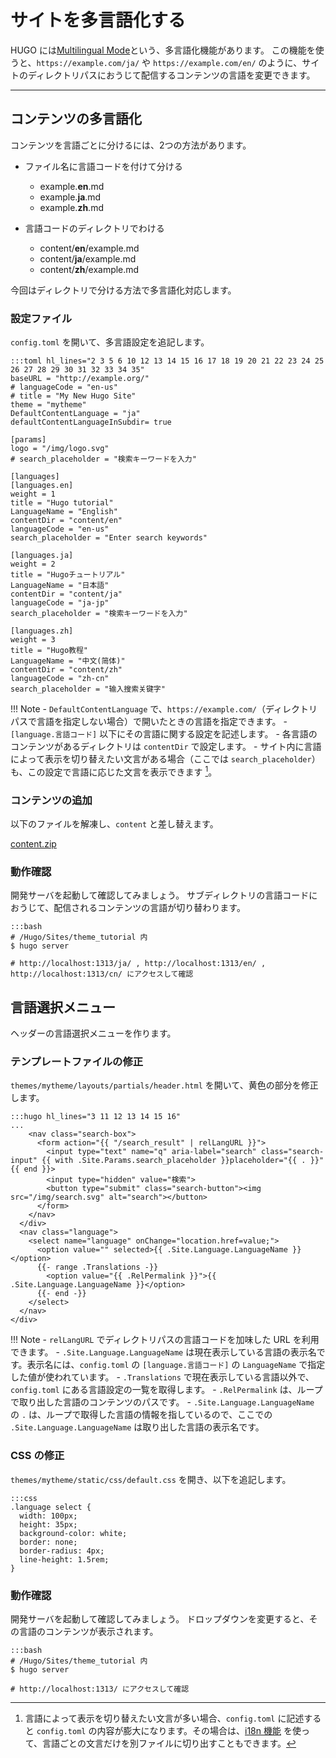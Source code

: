 # サイトを多言語化する

HUGO には[Multilingual Mode](https://gohugo.io/content-management/multilingual/)という、多言語化機能があります。
この機能を使うと、`https://example.com/ja/` や `https://example.com/en/` のように、サイトのディレクトリパスにおうじて配信するコンテンツの言語を変更できます。

---

## コンテンツの多言語化

コンテンツを言語ごとに分けるには、2つの方法があります。

- ファイル名に言語コードを付けて分ける
    - example.**en**.md
    - example.**ja**.md
    - example.**zh**.md

- 言語コードのディレクトリでわける
    - content/**en**/example.md
    - content/**ja**/example.md
    - content/**zh**/example.md

今回はディレクトリで分ける方法で多言語化対応します。

### 設定ファイル

`config.toml` を開いて、多言語設定を追記します。

    :::toml hl_lines="2 3 5 6 10 12 13 14 15 16 17 18 19 20 21 22 23 24 25 26 27 28 29 30 31 32 33 34 35"
    baseURL = "http://example.org/"
    # languageCode = "en-us"
    # title = "My New Hugo Site"
    theme = "mytheme"
    DefaultContentLanguage = "ja"
    defaultContentLanguageInSubdir= true

    [params]
    logo = "/img/logo.svg"
    # search_placeholder = "検索キーワードを入力"

    [languages]
    [languages.en]
    weight = 1
    title = "Hugo tutorial"
    LanguageName = "English"
    contentDir = "content/en"
    languageCode = "en-us"
    search_placeholder = "Enter search keywords"

    [languages.ja]
    weight = 2
    title = "Hugoチュートリアル"
    LanguageName = "日本語"
    contentDir = "content/ja"
    languageCode = "ja-jp"
    search_placeholder = "検索キーワードを入力"

    [languages.zh]
    weight = 3
    title = "Hugo教程"
    LanguageName = "中文(简体)"
    contentDir = "content/zh"
    languageCode = "zh-cn"
    search_placeholder = "输入搜索关键字"

!!! Note
    - `DefaultContentLanguage` で、`https://example.com/`（ディレクトリパスで言語を指定しない場合）で開いたときの言語を指定できます。
    - `[language.言語コード]` 以下にその言語に関する設定を記述します。
        - 各言語のコンテンツがあるディレクトリは `contentDir` で設定します。
        - サイト内に言語によって表示を切り替えたい文言がある場合（ここでは `search_placeholder`）も、この設定で言語に応じた文言を表示できます [^1]。

[^1]: 言語によって表示を切り替えたい文言が多い場合、`config.toml` に記述すると `config.toml` の内容が膨大になります。その場合は、[i18n 機能](https://gohugo.io/functions/i18n/) を使って、言語ごとの文言だけを別ファイルに切り出すこともできます。

### コンテンツの追加
以下のファイルを解凍し、`content` と差し替えます。

[content.zip](content.zip)

### 動作確認

開発サーバを起動して確認してみましょう。
サブディレクトリの言語コードにおうじて、配信されるコンテンツの言語が切り替わります。

    :::bash
    # /Hugo/Sites/theme_tutorial 内
    $ hugo server

    # http://localhost:1313/ja/ , http://localhost:1313/en/ , http://localhost:1313/cn/ にアクセスして確認

## 言語選択メニュー

ヘッダーの言語選択メニューを作ります。

### テンプレートファイルの修正

`themes/mytheme/layouts/partials/header.html` を開いて、黄色の部分を修正します。

    :::hugo hl_lines="3 11 12 13 14 15 16"
    ...
        <nav class="search-box">
          <form action="{{ "/search_result" | relLangURL }}">
            <input type="text" name="q" aria-label="search" class="search-input" {{ with .Site.Params.search_placeholder }}placeholder="{{ . }}"{{ end }}>
            <input type="hidden" value="検索">
            <button type="submit" class="search-button"><img src="/img/search.svg" alt="search"></button>
          </form>
        </nav>
      </div>
      <nav class="language">
        <select name="language" onChange="location.href=value;">
          <option value="" selected>{{ .Site.Language.LanguageName }}</option>
          {{- range .Translations -}}
            <option value="{{ .RelPermalink }}">{{ .Site.Language.LanguageName }}</option>
          {{- end -}}
        </select>
      </nav>
    </div>

!!! Note
    - `relLangURL` でディレクトリパスの言語コードを加味した URL を利用できます。
    - `.Site.Language.LanguageName` は現在表示している言語の表示名です。表示名には、`config.toml` の `[language.言語コード]` の `LanguageName` で指定した値が使われています。
    - `.Translations` で現在表示している言語以外で、`config.toml` にある言語設定の一覧を取得します。
        - `.RelPermalink` は、ループで取り出した言語のコンテンツのパスです。
        - `.Site.Language.LanguageName` の `.` は、ループで取得した言語の情報を指しているので、ここでの `.Site.Language.LanguageName` は取り出した言語の表示名です。

### CSS の修正

`themes/mytheme/static/css/default.css` を開き、以下を追記します。

    :::css
    .language select {
      width: 100px;
      height: 35px;
      background-color: white;
      border: none;
      border-radius: 4px;
      line-height: 1.5rem;
    }

### 動作確認

開発サーバを起動して確認してみましょう。
ドロップダウンを変更すると、その言語のコンテンツが表示されます。

    :::bash
    # /Hugo/Sites/theme_tutorial 内
    $ hugo server

    # http://localhost:1313/ にアクセスして確認

